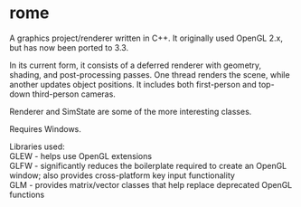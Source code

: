 rome
====

A graphics project/renderer written in C++.  It originally used OpenGL 2.x, but has now been ported to 3.3.  
  
In its current form, it consists of a deferred renderer with geometry, shading, and post-processing passes.  One thread renders the scene, while another updates object positions.  It includes both first-person and top-down third-person cameras.
  
Renderer and SimState are some of the more interesting classes.
  
Requires Windows.  
  
Libraries used:  
GLEW - helps use OpenGL extensions  
GLFW - significantly reduces the boilerplate required to create an OpenGL window; also provides cross-platform key input functionality  
GLM - provides matrix/vector classes that help replace deprecated OpenGL functions
